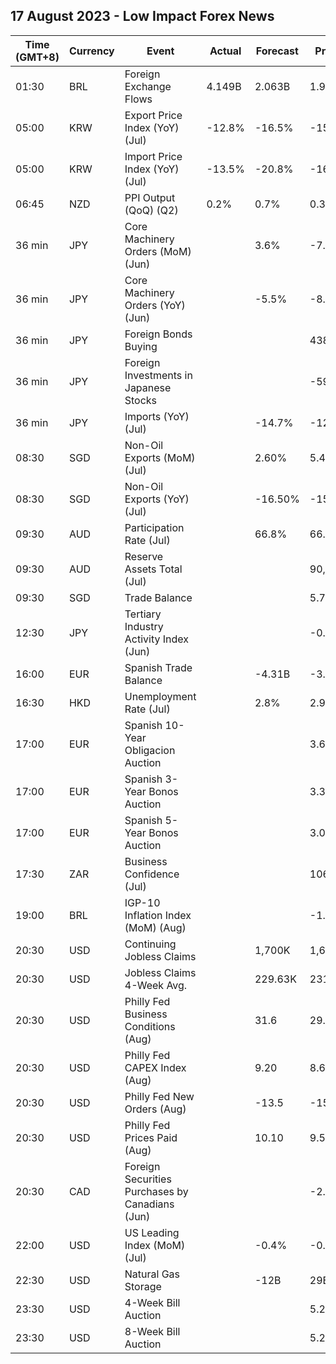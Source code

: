 ## 17 August 2023 - Low Impact Forex News

| Time (GMT+8) | Currency | Event | Actual | Forecast | Previous |
|------|----------|-------|--------|----------|----------|
| 01:30 | BRL | Foreign Exchange Flows | 4.149B | 2.063B | 1.923B |
| 05:00 | KRW | Export Price Index (YoY) (Jul) | -12.8% | -16.5% | -15.0% |
| 05:00 | KRW | Import Price Index (YoY) (Jul) | -13.5% | -20.8% | -16.1% |
| 06:45 | NZD | PPI Output (QoQ) (Q2) | 0.2% | 0.7% | 0.3% |
| 36 min | JPY | Core Machinery Orders (MoM) (Jun) |  | 3.6% | -7.6% |
| 36 min | JPY | Core Machinery Orders (YoY) (Jun) |  | -5.5% | -8.7% |
| 36 min | JPY | Foreign Bonds Buying |  |  | 438.8B |
| 36 min | JPY | Foreign Investments in Japanese Stocks |  |  | -59.4B |
| 36 min | JPY | Imports (YoY) (Jul) |  | -14.7% | -12.9% |
| 08:30 | SGD | Non-Oil Exports (MoM) (Jul) |  | 2.60% | 5.40% |
| 08:30 | SGD | Non-Oil Exports (YoY) (Jul) |  | -16.50% | -15.50% |
| 09:30 | AUD | Participation Rate (Jul) |  | 66.8% | 66.8% |
| 09:30 | AUD | Reserve Assets Total (Jul) |  |  | 90,462.0M |
| 09:30 | SGD | Trade Balance |  |  | 5.788B |
| 12:30 | JPY | Tertiary Industry Activity Index (Jun) |  |  | -0.60 |
| 16:00 | EUR | Spanish Trade Balance |  | -4.31B | -3.11B |
| 16:30 | HKD | Unemployment Rate (Jul) |  | 2.8% | 2.9% |
| 17:00 | EUR | Spanish 10-Year Obligacion Auction |  |  | 3.605% |
| 17:00 | EUR | Spanish 3-Year Bonos Auction |  |  | 3.303% |
| 17:00 | EUR | Spanish 5-Year Bonos Auction |  |  | 3.027% |
| 17:30 | ZAR | Business Confidence (Jul) |  |  | 106.9 |
| 19:00 | BRL | IGP-10 Inflation Index (MoM) (Aug) |  |  | -1.1% |
| 20:30 | USD | Continuing Jobless Claims |  | 1,700K | 1,684K |
| 20:30 | USD | Jobless Claims 4-Week Avg. |  | 229.63K | 231.00K |
| 20:30 | USD | Philly Fed Business Conditions (Aug) |  | 31.6 | 29.1 |
| 20:30 | USD | Philly Fed CAPEX Index (Aug) |  | 9.20 | 8.60 |
| 20:30 | USD | Philly Fed New Orders (Aug) |  | -13.5 | -15.9 |
| 20:30 | USD | Philly Fed Prices Paid (Aug) |  | 10.10 | 9.50 |
| 20:30 | CAD | Foreign Securities Purchases by Canadians (Jun) |  |  | -2.78B |
| 22:00 | USD | US Leading Index (MoM) (Jul) |  | -0.4% | -0.7% |
| 22:30 | USD | Natural Gas Storage |  | -12B | 29B |
| 23:30 | USD | 4-Week Bill Auction |  |  | 5.280% |
| 23:30 | USD | 8-Week Bill Auction |  |  | 5.280% |

